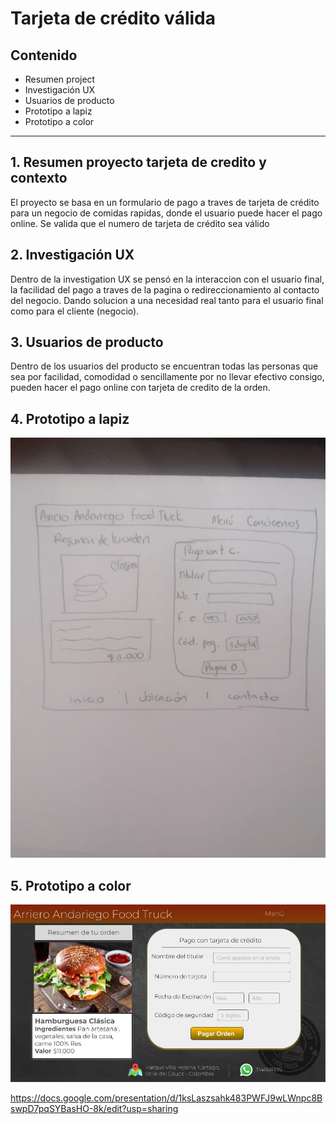 # Tarjeta de crédito válida

## Contenido

+ Resumen project
+ Investigación UX
+ Usuarios de producto
+ Prototipo a lapiz
+ Prototipo a color


***

## 1. Resumen proyecto tarjeta de credito y contexto
El proyecto se basa en un formulario de pago a traves de tarjeta de crédito para un negocio de comidas rapidas, donde el usuario puede hacer el pago online. 
Se valida que el numero de tarjeta de crédito sea válido 

## 2. Investigación UX
Dentro de la investigation UX se pensó en la interaccion con el usuario final, la facilidad del pago a traves de la pagina o redireccionamiento al contacto del negocio. Dando solucion a una necesidad real tanto para el usuario final como para el cliente (negocio).

## 3. Usuarios de producto
Dentro de los usuarios del producto se encuentran todas las personas que sea por facilidad, comodidad o sencillamente por no llevar efectivo consigo, pueden hacer el pago online con tarjeta de credito de la orden.


## 4. Prototipo a lapiz

![Prototipo a lapiz](/img/Prototipo%20a%20lapiz.jpeg)



## 5. Prototipo a color

![Prototipo a lapiz](/img/Muestras%20de%20proyectos.jpg)


https://docs.google.com/presentation/d/1ksLaszsahk483PWFJ9wLWnpc8BswpD7pqSYBasHO-8k/edit?usp=sharing

